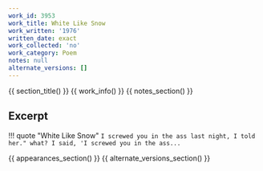 ```yaml
---
work_id: 3953
work_title: White Like Snow
work_written: '1976'
written_date: exact
work_collected: 'no'
work_category: Poem
notes: null
alternate_versions: []
---
```


{{ section_title() }}
{{ work_info() }}
{{ notes_section() }}
## Excerpt
!!! quote "White Like Snow"
    ```
    I screwed you in the ass last night,
    I told her."
    what?
    I said, 'I screwed you in the ass...
    ```

{{ appearances_section() }}
{{ alternate_versions_section() }}